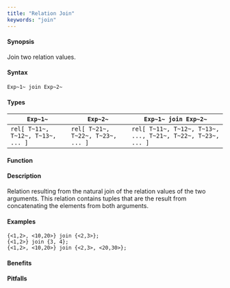 ```yaml
---
title: "Relation Join"
keywords: "join"
---
```


#### Synopsis

Join two relation values.

#### Syntax

`Exp~1~ join Exp~2~`

#### Types


| `Exp~1~`                            |  `Exp~2~`                            | `Exp~1~ join Exp~2~`                                             |
| --- | --- | --- |
| `rel[ T~11~, T~12~, T~13~, ... ]` |  `rel[ T~21~, T~22~, T~23~, ... ]` | `rel[ T~11~, T~12~, T~13~, ..., T~21~, T~22~, T~23~, ... ]`  |


#### Function

#### Description

Relation resulting from the natural join of the relation values of the two arguments.
This relation contains tuples that are the result from concatenating the elements from both arguments.

#### Examples

```rascal-shell
{<1,2>, <10,20>} join {<2,3>};
{<1,2>} join {3, 4};
{<1,2>, <10,20>} join {<2,3>, <20,30>};
```

#### Benefits

#### Pitfalls

